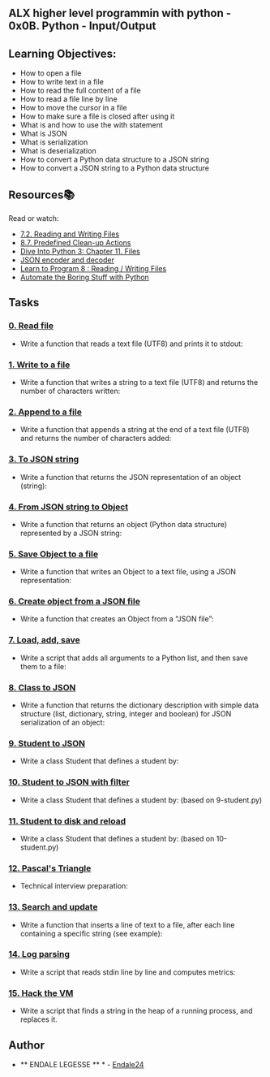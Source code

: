 ## ALX higher level programmin with python - 0x0B. Python - Input/Output

## Learning Objectives:
* How to open a file
* How to write text in a file
* How to read the full content of a file 
* How to read a file line by line
* How to move the cursor in a file
* How to make sure a file is closed after using it
* What is and how to use the with statement
* What is JSON
* What is serialization
* What is deserialization
* How to convert a Python data structure to a JSON string 
* How to convert a JSON string to a Python data structure

## Resources:books:
Read or watch:
* [7.2. Reading and Writing Files](https://intranet.hbtn.io/rltoken/c5ypFfQwcM-SZ-7tr3WuxA)
* [8.7. Predefined Clean-up Actions](https://intranet.hbtn.io/rltoken/1wqMFejKqBva-Lxws0lftw)
* [Dive Into Python 3: Chapter 11. Files](https://intranet.hbtn.io/rltoken/8aSPOpBZj9B1DB6GfoEWfg)
* [JSON encoder and decoder](https://intranet.hbtn.io/rltoken/XBqM3BrA_rUBw6DXw4X98Q)
* [Learn to Program 8 : Reading / Writing Files](https://intranet.hbtn.io/rltoken/derf9VLFVDnSgX2n-drwnw)
* [Automate the Boring Stuff with Python](https://intranet.hbtn.io/rltoken/Y77h8aeRoljlN643yKfdTg)

## Tasks 

### [0. Read file](./0-read_file.py)
* Write a function that reads a text file (UTF8) and prints it to stdout:


### [1. Write to a file](./1-write_file.py)
* Write a function that writes a string to a text file (UTF8) and returns the number of characters written:


### [2. Append to a file](./2-append_write.py)
* Write a function that appends a string at the end of a text file (UTF8) and returns the number of characters added:


### [3. To JSON string](./3-to_json_string.py)
* Write a function that returns the JSON representation of an object (string):


### [4. From JSON string to Object](./4-from_json_string.py)
* Write a function that returns an object (Python data structure) represented by a JSON string:


### [5. Save Object to a file](./5-save_to_json_file.py)
* Write a function that writes an Object to a text file, using a JSON representation:


### [6. Create object from a JSON file](./6-load_from_json_file.py)
* Write a function that creates an Object from a “JSON file”:


### [7. Load, add, save](./7-add_item.py)
* Write a script that adds all arguments to a Python list, and then save them to a file:


### [8. Class to JSON](./8-class_to_json.py)
* Write a function that returns the dictionary description with simple data structure (list, dictionary, string, integer and boolean) for JSON serialization of an object:


### [9. Student to JSON](./9-student.py)
* Write a class Student that defines a student by:


### [10. Student to JSON with filter](./10-student.py)
* Write a class Student that defines a student by: (based on 9-student.py)


### [11. Student to disk and reload](./11-student.py)
* Write a class Student that defines a student by: (based on 10-student.py)


### [12. Pascal's Triangle](./12-pascal_triangle.py)
* Technical interview preparation: 


### [13. Search and update](./100-append_after.py)
* Write a function that inserts a line of text to a file, after each line containing a specific string (see example):


### [14. Log parsing](./101-stats.py)
* Write a script that reads stdin line by line and computes metrics:


### [15. Hack the VM](./read_write_heap.py)
* Write a script that finds a string in the heap of a running process, and replaces it.

## Author 
* ** ENDALE LEGESSE ** *  - [Endale24](https://github.com/Endale24)

